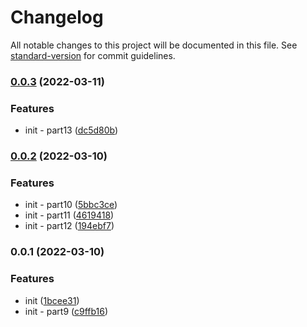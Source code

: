 # Changelog

All notable changes to this project will be documented in this file. See [standard-version](https://github.com/conventional-changelog/standard-version) for commit guidelines.

### [0.0.3](https://github.com/mdexSwap/backend-sdk/compare/v0.0.2...v0.0.3) (2022-03-11)


### Features

* init - part13 ([dc5d80b](https://github.com/mdexSwap/backend-sdk/commit/dc5d80b075703d475fdf68bb48cd571129487919))

### [0.0.2](https://github.com/mdexSwap/backend-sdk/compare/v0.0.1...v0.0.2) (2022-03-10)


### Features

* init - part10 ([5bbc3ce](https://github.com/mdexSwap/backend-sdk/commit/5bbc3ce00c4c5360949a0bd600cf4795ea316a8a))
* init - part11 ([4619418](https://github.com/mdexSwap/backend-sdk/commit/4619418f03840c486f323e1d1f4b867f53e23d57))
* init - part12 ([194ebf7](https://github.com/mdexSwap/backend-sdk/commit/194ebf71fd41d189902d3424354195fe32542050))

### 0.0.1 (2022-03-10)


### Features

* init ([1bcee31](https://github.com/mdexSwap/backend-sdk/commit/1bcee3151da2e2a3dccf0675d83d7bc3ac091204))
* init - part9 ([c9ffb16](https://github.com/mdexSwap/backend-sdk/commit/c9ffb167271f961a86097daafe7617bac8eea2bd))
